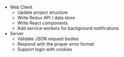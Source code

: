  * Web Client
   * Update project structure
   * Write Redux API / data store
   * Write React components
   * Add service workers for background notifications
 * Server
   * Validate JSON request bodies
   * Respond with the proper error format
   * Support login with cookies
